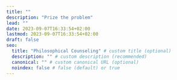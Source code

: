```yaml
---
title: ""
description: "Prize the problem"
lead: ""
date: 2023-09-07T16:33:54+02:00
lastmod: 2023-09-07T16:33:54+02:00
draft: false
seo:
  title: "Philosophical Counseling" # custom title (optional)
  description: "" # custom description (recommended)
  canonical: "" # custom canonical URL (optional)
  noindex: false # false (default) or true
---
```


